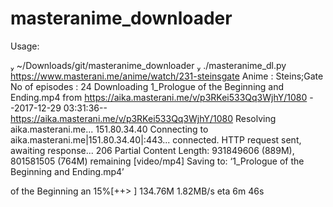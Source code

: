 # masteranime_downloader

Usage:

 ~/Downloads/git/masteranime_downloader  ./masteranime_dl.py https://www.masterani.me/anime/watch/231-steinsgate
Anime          : Steins;Gate
No of episodes : 24
Downloading 1_Prologue of the Beginning and Ending.mp4 from https://aika.masterani.me/v/p3RKei533Qq3WjhY/1080
--2017-12-29 03:31:36--  https://aika.masterani.me/v/p3RKei533Qq3WjhY/1080
Resolving aika.masterani.me... 151.80.34.40
Connecting to aika.masterani.me|151.80.34.40|:443... connected.
HTTP request sent, awaiting response... 206 Partial Content
Length: 931849606 (889M), 801581505 (764M) remaining [video/mp4]
Saving to: ‘1_Prologue of the Beginning and Ending.mp4’

of the Beginning an  15%[++>                 ] 134.76M  1.82MB/s    eta 6m 46s

